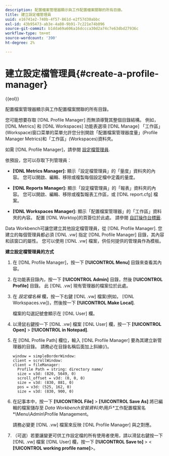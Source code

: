 ```yaml
---
description: 配置檔案管理器顯示與工作配置檔案關聯的所有目錄。
title: 建立設定檔管理員
uuid: e16741e2-740b-4f57-861d-e2f57d30abbc
exl-id: 43b95473-ab3e-4a80-9b91-7c221e74b096
source-git-commit: b1dda69a606a16dccca30d2a74c7e63dbd27936c
workflow-type: tm+mt
source-wordcount: '390'
ht-degree: 2%

---
```


# 建立設定檔管理員{#create-a-profile-manager}

{{eol}}

配置檔案管理器顯示與工作配置檔案關聯的所有目錄。

您可能想要存取 [!DNL Profile Manager] 而無須導覽其整個目錄結構。 例如， [!DNL Metrics] 和 [!DNL Workspaces] 功能表選項 [!DNL Manage] 「工作區」(Workspace)窗口菜單的菜單允許您分別開啟「配置檔案管理器度量」(Profile Manager Metrics)和「工作區」(Workspaces)資料夾。

如需 [!DNL Profile Manager]，請參閱 [設定檔管理員](https://experienceleague.adobe.com/docs/data-workbench/using/client/ui-analysis-features/cstm-prof-files-mgrs/c-new-prof-mgrs.html).

依預設，您可以存取下列管理員：

* **[!DNL Metrics Manager]:** 顯示「設定檔管理員」的「量度」資料夾的內容。 您可以開啟、編輯、移除或複製每個設定檔中定義的量度。
* **[!DNL Reports Manager]:** 顯示「設定檔管理員」的「報表」資料夾的內容。 您可以開啟、編輯、移除或複製報表工作區，或 [!DNL report.cfg] 檔案。

* **[!DNL Workspaces Manager]:** 顯示「配置檔案管理器」的「工作區」資料夾的內容。 配置 [!DNL Worktop]的頁簽位於此處。 請參閱 [自訂操作台標籤](../../../../home/c-get-started/c-intf-anlys-ftrs/c-cstm-wktp-tabs/c-cstm-wktp-tabs.md).

Data Workbench可讓您建立其他設定檔管理員，從 [!DNL Profile Manager]. 您建立的每個管理員都必須 [!DNL .vw] 指定 [!DNL Profile Manager] 目錄，其內容和該窗口的屬性。 您可以使用 [!DNL .vw] 檔案，供任何提供的管理員作為模板。

**建立設定檔管理員的方式**

1. 在 [!DNL Profile Manager]，按一下 **[!UICONTROL Menu]** 目錄來查看其內容。
1. 在功能表目錄內，按一下 **[!UICONTROL Admin]** 目錄，然後 **[!UICONTROL Profile]** 目錄。 此 [!DNL .vw] 現有管理器的檔案位於此處。
1. 在 *設定檔名稱* 欄，按一下右鍵 [!DNL .vw] 檔案(例如， [!DNL Workspaces.vw])，然後按一下 **[!UICONTROL Make Local]**.

   檔案的勾選記號會顯示在 [!DNL User] 欄。

1. 以滑鼠右鍵按一下 [!DNL .vw] 檔案 [!DNL User] 欄，按一下 **[!UICONTROL Open]** > **[!UICONTROL in Notepad]**.
1. 在 [!DNL Profile Path] 欄位，輸入 [!DNL Profile Manager] 要為其建立新管理器的目錄。 請務必在目錄名稱后面加上斜線(/)。

   ```
   window = simpleBorderWindow:
   client = scrollWindow: 
   client = fileManager:
     Profile Path = string: directory name/
     size = v3d: (820, 5649, 0)
     scroll_offset = v3d: (0, 0, 0)
     size = v3d: (830, 881, 0)
     pos = v3d: (525, 162, 0)
     size = v3d: (830, 900, 0)
   ```

1. 在記事本中，按一下 **[!UICONTROL File]** > **[!UICONTROL Save As]** 將已編輯的檔案儲存至 *Data Workbench安裝資料夾*\用戶\*工作配置檔案名*\Menu\Admin\Profile Management。

   請務必變更 [!DNL .vw] 檔案來反映 [!DNL Profile Manager] 與之對應。

1. （可選）若要讓變更可供工作設定檔的所有使用者使用，請以滑鼠右鍵按一下 [!DNL .vw] 檔案 [!DNL User] 欄，按一下 **[!UICONTROL Save to]** > &lt; **[!UICONTROL working profile name]**>。
